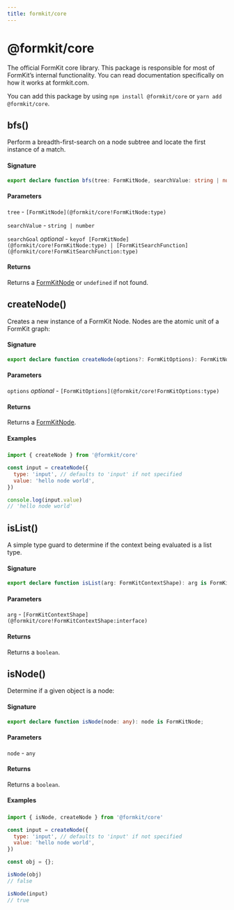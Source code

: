 ```yaml
---
title: formkit/core
---
```


# @formkit/core

The official FormKit core library. This package is responsible for most of FormKit’s internal functionality. You can read documentation specifically on how it works at formkit.com.

You can add this package by using `npm install @formkit/core` or `yarn add @formkit/core`.

## bfs()

Perform a breadth-first-search on a node subtree and locate the first instance of a match.

#### Signature

```typescript
export declare function bfs(tree: FormKitNode, searchValue: string | number, searchGoal?: keyof FormKitNode | FormKitSearchFunction): FormKitNode | undefined;
```

#### Parameters

`tree` - `[FormKitNode](@formkit/core!FormKitNode:type)`

`searchValue` - `string | number`

`searchGoal` *optional* - `keyof [FormKitNode](@formkit/core!FormKitNode:type) | [FormKitSearchFunction](@formkit/core!FormKitSearchFunction:type)`

#### Returns

Returns a [FormKitNode]() or `undefined` if not found.

## createNode()

Creates a new instance of a FormKit Node. Nodes are the atomic unit of a FormKit graph:

#### Signature

```typescript
export declare function createNode(options?: FormKitOptions): FormKitNode;
```

#### Parameters

`options` *optional* - `[FormKitOptions](@formkit/core!FormKitOptions:type)`

#### Returns

Returns a [FormKitNode]().

#### Examples

##### 

```javascript
import { createNode } from '@formkit/core'

const input = createNode({
  type: 'input', // defaults to 'input' if not specified
  value: 'hello node world',
})

console.log(input.value)
// 'hello node world'
```

## isList()

A simple type guard to determine if the context being evaluated is a list type.

#### Signature

```typescript
export declare function isList(arg: FormKitContextShape): arg is FormKitListContext;
```

#### Parameters

`arg` - `[FormKitContextShape](@formkit/core!FormKitContextShape:interface)`

#### Returns

Returns a `boolean`.

## isNode()

Determine if a given object is a node:

#### Signature

```typescript
export declare function isNode(node: any): node is FormKitNode;
```

#### Parameters

`node` - `any`

#### Returns

Returns a `boolean`.

#### Examples

##### 

```javascript
import { isNode, createNode } from '@formkit/core'

const input = createNode({
  type: 'input', // defaults to 'input' if not specified
  value: 'hello node world',
})

const obj = {};

isNode(obj)
// false

isNode(input)
// true
```